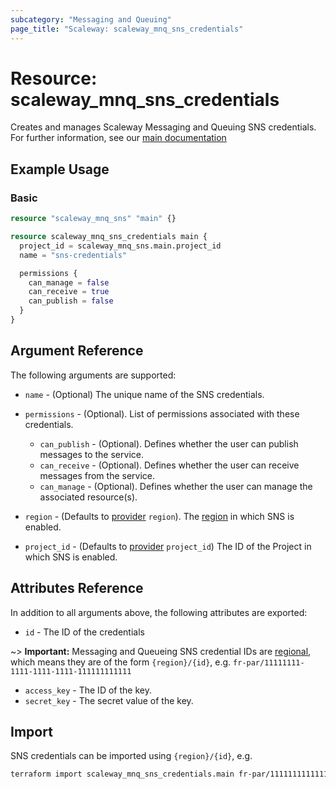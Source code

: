 ```yaml
---
subcategory: "Messaging and Queuing"
page_title: "Scaleway: scaleway_mnq_sns_credentials"
---
```


# Resource: scaleway_mnq_sns_credentials

Creates and manages Scaleway Messaging and Queuing SNS credentials.
For further information, see
our [main documentation](https://www.scaleway.com/en/docs/messaging/reference-content/sns-overview/)

## Example Usage

### Basic

```terraform
resource "scaleway_mnq_sns" "main" {}

resource scaleway_mnq_sns_credentials main {
  project_id = scaleway_mnq_sns.main.project_id
  name = "sns-credentials"

  permissions {
    can_manage = false
    can_receive = true
    can_publish = false
  }
}
```

## Argument Reference

The following arguments are supported:

- `name` - (Optional) The unique name of the SNS credentials.

- `permissions` - (Optional). List of permissions associated with these credentials.
    - `can_publish` - (Optional). Defines whether the user can publish messages to the service.
    - `can_receive` - (Optional). Defines whether the user can receive messages from the service.
    - `can_manage` - (Optional). Defines whether the user can manage the associated resource(s).


- `region` - (Defaults to [provider](../index.md#arguments-reference) `region`). The [region](../guides/regions_and_zones.md#regions) in which SNS is enabled.

- `project_id` - (Defaults to [provider](../index.md#arguments-reference) `project_id`) The ID of the Project in which SNS is enabled.


## Attributes Reference

In addition to all arguments above, the following attributes are exported:

- `id` - The ID of the credentials

~> **Important:** Messaging and Queueing SNS credential IDs are [regional](../guides/regions_and_zones.md#resource-ids), which means they are of the form `{region}/{id}`, e.g. `fr-par/11111111-1111-1111-1111-111111111111`

- `access_key` - The ID of the key.
- `secret_key` - The secret value of the key.

## Import

SNS credentials can be imported using `{region}/{id}`, e.g.

```bash
terraform import scaleway_mnq_sns_credentials.main fr-par/11111111111111111111111111111111
```
